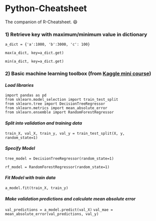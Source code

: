 # Python-Cheatsheet

The companion of R-Cheatsheet. :smile:

### 1) Retrieve key with maximum/minimum value in dictionary
`a_dict = {'a':1000, 'b':3000, 'c': 100}`

`max(a_dict, key=a_dict.get)`

`min(a_dict, key=a_dict.get)`
<br>

### 2) Basic machine learning toolbox (from [Kaggle mini course](https://www.kaggle.com/learn/overview))

#### *Load libraries*
`import pandas as pd`<br>
`from sklearn.model_selection import train_test_split`<br>
`from sklearn.tree import DecisionTreeRegressor`<br>
`from sklearn.metrics import mean_absolute_error`<br>
`from sklearn.ensemble import RandomForestRegressor`<br>

#### *Split into validation and training data*
`train_X, val_X, train_y, val_y = train_test_split(X, y, random_state=1)`

#### *Specify Model*
`tree_model = DecisionTreeRegressor(random_state=1)`

`rf_model = RandomForestRegressor(random_state=1)`

#### *Fit Model with train data*
`a_model.fit(train_X, train_y)`

#### *Make validation predictions and calculate mean absolute error*
`val_predictions = a_model.predict(val_X)`
`val_mae = mean_absolute_error(val_predictions, val_y)`
